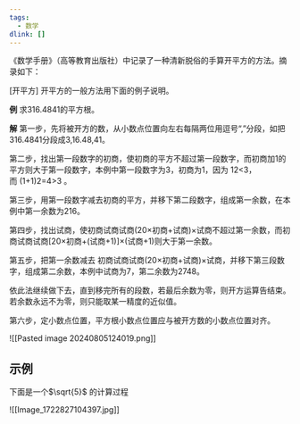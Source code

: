 ```yaml
---
tags:
  - 数学
dlink: []
---
```

《数学手册》（高等教育出版社）中记录了一种清新脱俗的手算开平方的方法。摘录如下：

[开平方] 开平方的一般方法用下面的例子说明。

**例** 求316.4841的平方根。

**解** 第一步，先将被开方的数，从小数点位置向左右每隔两位用逗号“,”分段，如把316.4841分段成3,16.48,41。

第二步，找出第一段数字的初商，使初商的平方不超过第一段数字，而初商加1的平方则大于第一段数字，本例中第一段数字为3，初商为1，因为 12<3，而 (1+1)2=4>3 。

第三步，用第一段数字减去初商的平方，并移下第二段数字，组成第一余数，在本例中第一余数为216。

第四步，找出试商，使初商试商试商(20×初商+试商)×试商不超过第一余数，而初商试商试商[20×初商+(试商+1)]×(试商+1)则大于第一余数。

第五步，把第一余数减去 初商试商试商(20×初商+试商)×试商，并移下第三段数字，组成第二余数，本例中试商为7，第二余数为2748。

依此法继续做下去，直到移完所有的段数，若最后余数为零，则开方运算告结束。若余数永远不为零，则只能取某一精度的近似值。

第六步，定小数点位置，平方根小数点位置应与被开方数的小数点位置对齐。

![[Pasted image 20240805124019.png]]



## 示例
下面是一个$\sqrt{5}$ 的计算过程

![[Image_1722827104397.jpg]]